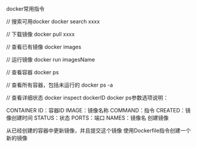 docker常用指令

// 搜索可用docker
docker search xxxx

// 下载镜像
docker pull xxxx

// 查看已有镜像
docker images

// 运行镜像
docker run imagesName

// 查看容器
docker ps

// 查看所有容器，包括未运行的
docker ps -a

// 查看详细状态
docker  inspect dockerID
docker ps参数选项说明：

CONTAINER ID：容器ID
IMAGE：镜像名称
COMMAND：指令
CREATED：镜像创建时间
STATUS：状态
PORTS：端口
NAMES：镜像名
创建镜像

从已经创建的容器中更新镜像，并且提交这个镜像
使用Dockerfile指令创建一个新的镜像
